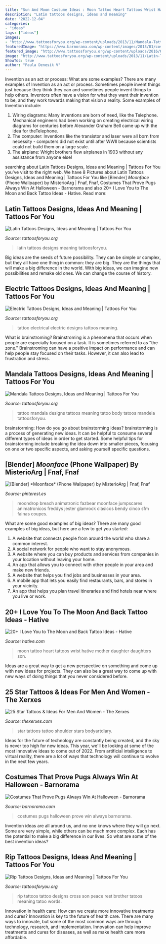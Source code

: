 ```yaml
---
title: "Sun And Moon Costume Ideas : Moon Tattoo Heart Tattoos Wrist Hative Mother Daughter Daughters Son"
description: "Latin tattoos designs, ideas and meaning"
date: "2022-12-04"
categories:
- "ideas"
tags: ["ideas"]
images:
- "http://www.tattoosforyou.org/wp-content/uploads/2013/11/Mandala-Tattoo-Designs.jpg"
featuredImage: "https://www.barnorama.com/wp-content/images/2013/01/costumes-that-prove-pugs/25-costumes-that-prove-pugs.jpg"
featured_image: "http://www.tattoosforyou.org/wp-content/uploads/2016/03/Electrical-Tattoo.jpg"
image: "http://www.tattoosforyou.org/wp-content/uploads/2013/11/Latin-Tattoos.jpg"
ShowToc: true
author: "Paula Denesik V"
---
```



Invention as an act or process: What are some examples?
There are many examples of Invention as an act or process. Sometimes people invent things just because they think they can and sometimes people invent things to help others. Inventors often have a vision for what they want their invention to be, and they work towards making that vision a reality. Some examples of Invention include: 
1) Wiring diagrams: Many inventions are born of need, like the Telephone. Mechanical engineers had been working on creating electrical wiring diagrams for centuries before Alexander Graham Bell came up with the idea for theTelephone.
2) The computer: Inventions like the transistor and laser were all born from necessity - computers did not exist until after WWII because scientists could not build them on a large scale.
3) The airplane: Wright brothers flew airplanes in 1903 without any assistance from anyone else!

	

		
searching about Latin Tattoos Designs, Ideas and Meaning | Tattoos For You you've visit to the right web. We have 8 Pictures about Latin Tattoos Designs, Ideas and Meaning | Tattoos For You like [Blender] *Moonface* (Phone Wallpaper) by MisterioArg | Fnaf, Fnaf, Costumes That Prove Pugs Always Win At Halloween - Barnorama and also 20+ I Love You to The Moon and Back Tattoo Ideas - Hative. Read more:
		
    
## Latin Tattoos Designs, Ideas And Meaning | Tattoos For You

<img loading=lazy src="http://www.tattoosforyou.org/wp-content/uploads/2013/11/Latin-Tattoos.jpg" onerror="this.onerror=null;this.src='https://tse1.mm.bing.net/th?id=OIP.ZjtVydJ9U87pX-Y61CRkcQHaJ4&amp;pid=15.1';" alt="Latin Tattoos Designs, Ideas and Meaning | Tattoos For You">

_Source: tattoosforyou.org_

>latin tattoos designs meaning tattoosforyou. 

	

Big ideas are the seeds of future possibility. They can be simple or complex, but they all have one thing in common: they are big. They are the things that will make a big difference in the world. With big ideas, we can imagine new possibilities and remake old ones. We can change the course of history.

    
## Electric Tattoos Designs, Ideas And Meaning | Tattoos For You

<img loading=lazy src="http://www.tattoosforyou.org/wp-content/uploads/2016/03/Electrical-Tattoo.jpg" onerror="this.onerror=null;this.src='https://tse4.mm.bing.net/th?id=OIP.9D89jcbiQVYF-PE8zGx29AHaNJ&amp;pid=15.1';" alt="Electric Tattoos Designs, Ideas and Meaning | Tattoos For You">

_Source: tattoosforyou.org_

>tattoo electrical electric designs tattoos meaning. 

	

What is brainstroming?
Brainstroming is a phenomena that occurs when people are especially focused on a task. It is sometimes referred to as "the zone." Brainstroming can have a positive impact on performance and can help people stay focused on their tasks. However, it can also lead to frustration and stress.

    
## Mandala Tattoos Designs, Ideas And Meaning | Tattoos For You

<img loading=lazy src="http://www.tattoosforyou.org/wp-content/uploads/2013/11/Mandala-Tattoo-Designs.jpg" onerror="this.onerror=null;this.src='https://tse3.mm.bing.net/th?id=OIP.k6VYuSOEViLdUAIMBRKdnAHaJ4&amp;pid=15.1';" alt="Mandala Tattoos Designs, Ideas and Meaning | Tattoos For You">

_Source: tattoosforyou.org_

>tattoo mandala designs tattoos meaning tatoo body tatoos mandela tattoosforyou. 

	

brainstorming: How do you go about brainstorming ideas?
brainstorming is a process of generating new ideas. It can be helpful to consume several different types of ideas in order to get started. Some helpful tips for brainstorming include breaking the idea down into smaller pieces, focusing on one or two specific aspects, and asking yourself specific questions.

    
## [Blender] *Moonface* (Phone Wallpaper) By MisterioArg | Fnaf, Fnaf

<img loading=lazy src="https://i.pinimg.com/736x/ea/37/89/ea378976f22702c05daa82ba17cdea9d.jpg" onerror="this.onerror=null;this.src='https://tse3.mm.bing.net/th?id=OIP.Mxs0zEPqkbr72jc70rxgWwHaNK&amp;pid=15.1';" alt="[Blender] *Moonface* (Phone Wallpaper) by MisterioArg | Fnaf, Fnaf">

_Source: pinterest.es_

>moondrop breach animatronic fazbear moonface jumpscares animatronicos freddys jester glamrock clásicos bendy cinco sfm fainas coupes. 

	

What are some good examples of big ideas?
There are many good examples of big ideas, but here are a few to get you started:
1. A website that connects people from around the world who share a common interest. 
2. A social network for people who want to stay anonymous. 
3. A website where you can buy products and services from companies in your location without leaving your home. 
4. An app that allows you to connect with other people in your area and make new friends. 
5. A website that helps you find jobs and businesses in your area. 
6. A mobile app that lets you easily find restaurants, bars, and stores in your vicinity. 
7. An app that helps you plan travel itineraries and find hotels near where you live or work.

    
## 20+ I Love You To The Moon And Back Tattoo Ideas - Hative

<img loading=lazy src="https://hative.com/wp-content/uploads/2014/03/moon-back-tattoos/11-heart-and-moon-tattoo-design.jpg" onerror="this.onerror=null;this.src='https://tse4.mm.bing.net/th?id=OIP.f73k8p3hXKF_Vsq19NpVXAHaJ4&amp;pid=15.1';" alt="20+ I Love You to The Moon and Back Tattoo Ideas - Hative">

_Source: hative.com_

>moon tattoo heart tattoos wrist hative mother daughter daughters son. 

	

Ideas are a great way to get a new perspective on something and come up with new ideas for projects. They can also be a great way to come up with new ways of doing things that you never considered before.

    
## 25 Star Tattoos &amp; Ideas For Men And Women - The Xerxes

<img loading=lazy src="http://thexerxes.com/wp-content/uploads/2016/03/Star-Shoulder-Tattoo.jpg" onerror="this.onerror=null;this.src='https://tse1.mm.bing.net/th?id=OIP.fBfCn5qDL7iGuR9o4QzzvQHaLH&amp;pid=15.1';" alt="25 Star Tattoos &amp; Ideas For Men And Women - The Xerxes">

_Source: thexerxes.com_

>star tattoos tattoo shoulder stars bodyartdiary. 

	

Ideas for the future of technology are constantly being created, and the sky is never too high for new ideas. This year, we'll be looking at some of the most innovative ideas to come out of 2022. From artificial intelligence to virtual reality, there are a lot of ways that technology will continue to evolve in the next few years.

    
## Costumes That Prove Pugs Always Win At Halloween - Barnorama

<img loading=lazy src="https://www.barnorama.com/wp-content/images/2013/01/costumes-that-prove-pugs/25-costumes-that-prove-pugs.jpg" onerror="this.onerror=null;this.src='https://tse2.mm.bing.net/th?id=OIP.zaiMugI869rTmlHuaPqRGgDHEs&amp;pid=15.1';" alt="Costumes That Prove Pugs Always Win At Halloween - Barnorama">

_Source: barnorama.com_

>costumes pugs halloween prove win always barnorama. 

	

Invention ideas are all around us, and no one knows where they will go next. Some are very simple, while others can be much more complex. Each has the potential to make a big difference in our lives. So what are some of the best invention ideas?

    
## Rip Tattoos Designs, Ideas And Meaning | Tattoos For You

<img loading=lazy src="http://www.tattoosforyou.org/wp-content/uploads/2013/10/Rip-Tattoos.jpg" onerror="this.onerror=null;this.src='https://tse3.mm.bing.net/th?id=OIP.R1lQlBBuaT1qdMqaBUd5xwHaLI&amp;pid=15.1';" alt="Rip Tattoos Designs, Ideas and Meaning | Tattoos For You">

_Source: tattoosforyou.org_

>rip tattoos tattoo designs cross son peace rest brother tatoos meaning tatoo words. 

	

Innovation in health care: How can we create more innovative treatments and cures?
Innovation is key to the future of health care. There are many ways to innovate, but some of the most common ways are through technology, research, and implementation. Innovation can help improve treatments and cures for diseases, as well as make health care more affordable.

